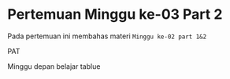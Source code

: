 # Pertemuan Minggu ke-03 Part 2

Pada pertemuan ini membahas materi `Minggu ke-02 part 1&2`

PAT

Minggu depan belajar tablue
